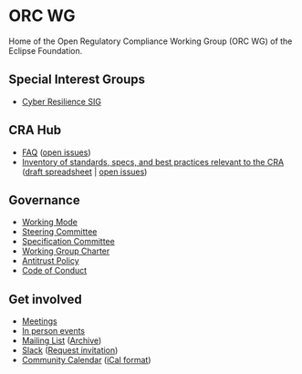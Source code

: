 # ORC WG

Home of the Open Regulatory Compliance Working Group (ORC WG) of the Eclipse Foundation.

## Special Interest Groups

* [Cyber Resilience SIG](./cyber-resilience-sig/)

## CRA Hub

* [FAQ](https://github.com/orcwg/cra-hub/blob/main/faq.md) ([open issues](https://github.com/orcwg/cra-hub/labels/FAQ))
* [Inventory of standards, specs, and best practices relevant to the CRA](https://github.com/orcwg/cra-hub/blob/main/inventory.md) ([draft spreadsheet](https://docs.google.com/spreadsheets/d/1Y36Vueb3Eo_djOuRdpyzoCS1vzGaKpjP-99g3J6rw7Y/edit?gid=0#gid=0) | [open issues](https://github.com/orcwg/cra-hub/labels/inventory))


## Governance

* [Working Mode](./governance/working-mode.md)
* [Steering Committee](./governance/steering-committee)
* [Specification Committee](./governance/specification-committee)
* [Working Group Charter](https://www.eclipse.org/org/workinggroups/open-regulatory-compliance-charter.php)
* [Antitrust Policy](https://www.eclipse.org/org/documents/Eclipse_Antitrust_Policy.pdf)
* [Code of Conduct](https://www.eclipse.org/org/documents/Community_Code_of_Conduct.php)

## Get involved

- [Meetings](./MEETINGS.md)
- [In person events](./events)
- [Mailing List](https://accounts.eclipse.org/mailing-list/open-regulatory-compliance) ([Archive](https://www.eclipse.org/lists/open-regulatory-compliance/maillist.html))
- [Slack](https://orcwg.slack.com/) ([Request invitation](https://join.slack.com/t/orcwg/shared_invite/zt-2vi7gi5ad-re2b35i95ar3WaVF2zoZaA))
- [Community Calendar](https://calendar.google.com/calendar/u/0/embed?src=c_7db8e3f13c4fac984103918a97c704bb1d619da0fdb66d33f1747849b6020aea@group.calendar.google.com) ([iCal format](https://calendar.google.com/calendar/ical/c_7db8e3f13c4fac984103918a97c704bb1d619da0fdb66d33f1747849b6020aea%40group.calendar.google.com/public/basic.ics))



